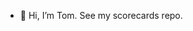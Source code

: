 - 👋 Hi, I’m Tom. See my scorecards repo.


<!---
baltimoretom/baltimoretom is a ✨ special ✨ repository because its `README.md` (this file) appears on your GitHub profile.
You can click the Preview link to take a look at your changes.
--->
